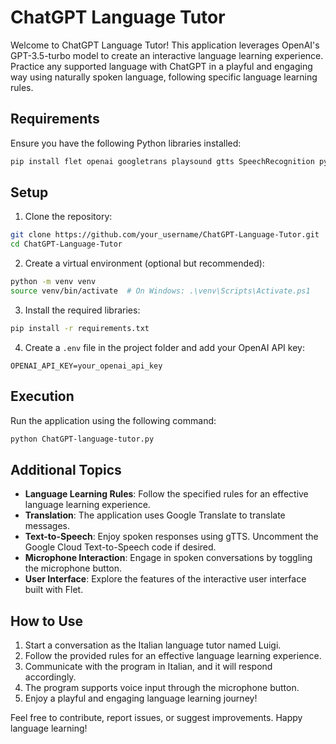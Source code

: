 # ChatGPT Language Tutor

Welcome to ChatGPT Language Tutor! This application leverages OpenAI's GPT-3.5-turbo model to create an interactive language learning experience. Practice any supported language with ChatGPT in a playful and engaging way using naturally spoken language, following specific language learning rules.

## Requirements
Ensure you have the following Python libraries installed:

```bash
pip install flet openai googletrans playsound gtts SpeechRecognition python-dotenv
```

## Setup

1. Clone the repository:

```bash
git clone https://github.com/your_username/ChatGPT-Language-Tutor.git
cd ChatGPT-Language-Tutor
```

2. Create a virtual environment (optional but recommended):

```bash
python -m venv venv
source venv/bin/activate  # On Windows: .\venv\Scripts\Activate.ps1
```

3. Install the required libraries:

```bash
pip install -r requirements.txt
```

4. Create a `.env` file in the project folder and add your OpenAI API key:

```
OPENAI_API_KEY=your_openai_api_key
```

## Execution

Run the application using the following command:

```bash
python ChatGPT-language-tutor.py
```


## Additional Topics

- **Language Learning Rules**: Follow the specified rules for an effective language learning experience.
- **Translation**: The application uses Google Translate to translate messages.
- **Text-to-Speech**: Enjoy spoken responses using gTTS. Uncomment the Google Cloud Text-to-Speech code if desired.
- **Microphone Interaction**: Engage in spoken conversations by toggling the microphone button.
- **User Interface**: Explore the features of the interactive user interface built with Flet.

## How to Use

1. Start a conversation as the Italian language tutor named Luigi.
2. Follow the provided rules for an effective language learning experience.
3. Communicate with the program in Italian, and it will respond accordingly.
4. The program supports voice input through the microphone button.
5. Enjoy a playful and engaging language learning journey!

Feel free to contribute, report issues, or suggest improvements. Happy language learning!
